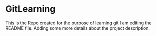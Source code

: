 # GitLearning
This is the Repo created for the purpose of learning git
I am editing the README file. Adding some more details about the project description. 
